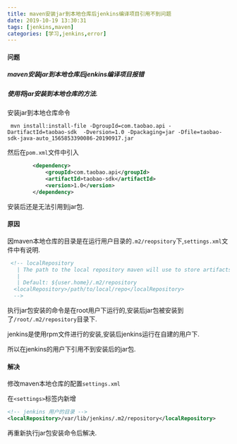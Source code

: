```yaml
---
title: maven安装jar到本地仓库后jenkins编译项目引用不到问题
date: 2019-10-19 13:30:31
tags: [jenkins,maven]
categories: [学习,jenkins,error]
---
```




#### 问题

##### maven安装jar到本地仓库后jenkins编译项目报错

##### 使用将jar安装到本地仓库的方法.

安装jar到本地仓库命令

```shell
 mvn install:install-file -DgroupId=com.taobao.api -DartifactId=taobao-sdk  -Dversion=1.0 -Dpackaging=jar -Dfile=taobao-sdk-java-auto_1565853390086-20190917.jar
```

然后在`pom.xml`文件中引入

```xml
        <dependency>
            <groupId>com.taobao.api</groupId>
            <artifactId>taobao-sdk</artifactId>
            <version>1.0</version>
        </dependency>
```

安装后还是无法引用到jar包.

#### 原因

因maven本地仓库的目录是在运行用户目录的`.m2/reopsitory`下,`settings.xml`文件中有说明.

```xml
 <!-- localRepository
   | The path to the local repository maven will use to store artifacts.
   |
   | Default: ${user.home}/.m2/repository
  <localRepository>/path/to/local/repo</localRepository>
  -->
```

执行jar包安装的命令是在root用户下运行的,安装后jar包被安装到了`/root/.m2/repository`目录下.

jenkins是使用rpm文件进行的安装,安装后jenkins运行在自建的用户下.

所以在jenkins的用户下引用不到安装后的jar包.

#### 解决

修改maven本地仓库的配置`settings.xml`

在`<settings>`标签内新增

```xml
<!-- jenkins 用户的目录 -->
<localRepository>/var/lib/jenkins/.m2/repository</localRepository>
```

再重新执行jar包安装命令后解决.